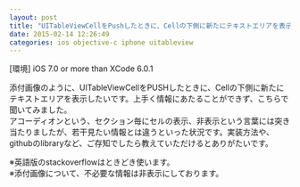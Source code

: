 ```yaml
---
layout: post
title: "UITableViewCellをPushしたときに、Cellの下側に新たにテキストエリアを表示したい"
date: 2015-02-14 12:26:49
categories: ios objective-c iphone uitableview
---
```

<p>[環境] iOS 7.0 or more than XCode 6.0.1</p>

<p>添付画像のように、UITableViewCellをPUSHしたときに、Cellの下側に新たにテキストエリアを表示したいです。上手く情報にあたることができず、こちらで聞いてみました。<br>
アコーディオンという、セクション毎にセルの表示、非表示という言葉には突き当たりましたが、若干見たい情報とは違うといった状況です。実装方法や、githubのlibraryなど、ご存知でしたら教えていただけるとありがたいです。<img src="https://i.stack.imgur.com/NqwKZ.png" alt=""></p>

<p>※英語版のstackoverflowはときどき使います。<br>
※添付画像について、不必要な情報は非表示にしております。</p>
